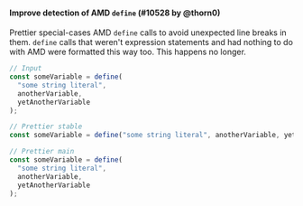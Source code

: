#### Improve detection of AMD `define` (#10528 by @thorn0)

Prettier special-cases AMD `define` calls to avoid unexpected line breaks in them. `define` calls that weren't expression statements and had nothing to do with AMD were formatted this way too. This happens no longer.

<!-- prettier-ignore -->
```jsx
// Input
const someVariable = define(
  "some string literal",
  anotherVariable,
  yetAnotherVariable
);

// Prettier stable
const someVariable = define("some string literal", anotherVariable, yetAnotherVariable);

// Prettier main
const someVariable = define(
  "some string literal",
  anotherVariable,
  yetAnotherVariable
);
```
